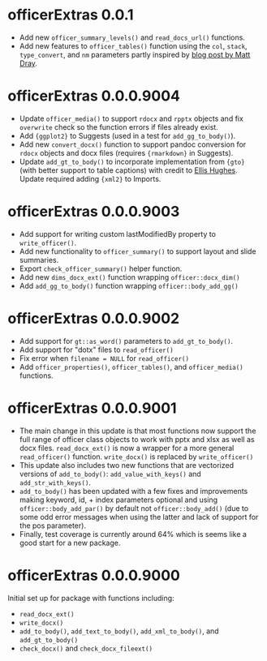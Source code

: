 # officerExtras 0.0.1

* Add new `officer_summary_levels()` and `read_docs_url()` functions.
* Add new features to `officer_tables()` function using the `col`, `stack`, `type_convert`, and `nm` parameters partly inspired by [blog post by Matt Dray](https://www.rostrum.blog/2023/06/07/rectangular-officer/).

# officerExtras 0.0.0.9004

* Update `officer_media()` to support `rdocx` and `rpptx` objects and fix `overwrite` check so the function errors if files already exist.
* Add `{ggplot2}` to Suggests (used in a test for `add_gg_to_body()`).
* Add new `convert_docx()` function to support pandoc conversion for `rdocx` objects and docx files (requires `{rmarkdown}` in Suggests).
* Update `add_gt_to_body()` to incorporate implementation from `{gto}` (with better support to table captions) with credit to [Ellis Hughes](https://github.com/thebioengineer). Update required adding `{xml2}` to Imports.

# officerExtras 0.0.0.9003

* Add support for writing custom lastModifiedBy property to `write_officer()`.
* Add new functionality to `officer_summary()` to support layout and slide summaries.
* Export `check_officer_summary()` helper function.
* Add new `dims_docx_ext()` function wrapping `officer::docx_dim()`
* Add `add_gg_to_body()` function wrapping `officer::body_add_gg()`

# officerExtras 0.0.0.9002

* Add support for `gt::as_word()` parameters to `add_gt_to_body()`.
* Add support for "dotx" files to `read_officer()`
* Fix error when `filename = NULL` for `read_officer()`
* Add `officer_properties()`, `officer_tables()`, and `officer_media()` functions.

# officerExtras 0.0.0.9001

* The main change in this update is that most functions now support the full range of officer class objects to work with pptx and xlsx as well as docx files. `read_docx_ext()` is now a wrapper for a more general `read_officer()` function. `write_docx()` is replaced by `write_officer()`
* This update also includes two new functions that are vectorized versions of `add_to_body()`: `add_value_with_keys()` and `add_str_with_keys()`.
* `add_to_body()` has been updated with a few fixes and improvements making keyword, id, + index parameters optional and using `officer::body_add_par()` by default not `officer::body_add()` (due to some odd error messages when using the latter and lack of support for the pos parameter).
* Finally, test coverage is currently around 64% which is seems like a good start for a new package.

# officerExtras 0.0.0.9000

Initial set up for package with functions including:

* `read_docx_ext()`
* `write_docx()`
* `add_to_body()`, `add_text_to_body()`, `add_xml_to_body()`, and `add_gt_to_body()`
* `check_docx()` and `check_docx_fileext()`
